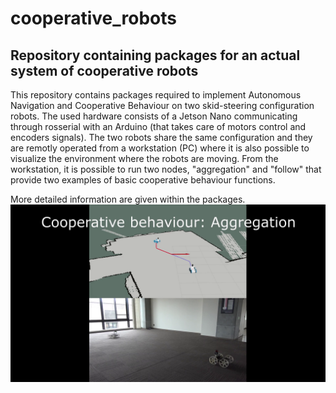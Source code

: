# cooperative_robots
## Repository containing packages for an actual system of cooperative robots

This repository contains packages required to implement Autonomous Navigation and Cooperative Behaviour on two skid-steering configuration robots.
The used hardware consists of a Jetson Nano communicating through rosserial with an Arduino (that takes care of motors control and encoders signals).
The two robots share the same configuration and they are remotly operated from a workstation (PC) where it is also possible to visualize the environment where the robots are moving.
From the workstation, it is possible to run two nodes, "aggregation" and "follow" that provide two examples of basic cooperative behaviour functions.

More detailed information are given within the packages.
![Example: Aggregation](pictures/aggregation_1.png)
